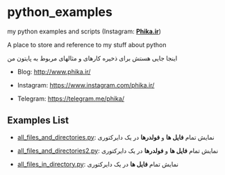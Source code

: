 # python_examples
my python examples and scripts (Instagram: [**Phika.ir**](https://www.instagram.com/phika.ir/))

A place to store and reference to my stuff about python

اینجا جایی هستش برای ذخیره کارهای و مثالهای مربوط به پایتون من

 - Blog: http://www.phika.ir/
 
 - Instagram: https://www.instagram.com/phika.ir/
 
 - Telegram: https://telegram.me/phika/

## Examples List
- [all_files_and_directories.py](https://github.com/iamrezashah/python_examples/blob/master/all_files_and_directories.py):
نمایش تمام **فایل ها** و **فولدرها** در یک دایرکتوری

- [all_files_and_directories2.py](https://github.com/iamrezashah/python_examples/blob/master/all_files_and_directories2.py): نمایش تمام 
**فایل ها** و **فولدرها** در یک دایرکتوری

- [all_files_in_directory.py](https://github.com/iamrezashah/python_examples/blob/master/all_files_in_directory.py): 
نمایش تمام **فایل ها** در یک دایرکتوری
